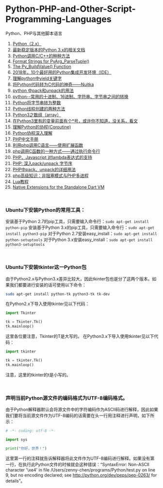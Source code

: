 # Python-PHP-and-Other-Script-Programming-Languages
Python、PHP与其他脚本语言

1. [Python（2.x）](https://docs.python.org/2/)
1. [最新稳定版本的Python 3.x的相关文档](https://docs.python.org/3/)
1. [Python调用C/C++的种种方法](https://blog.csdn.net/fxjtoday/article/details/6059874)
1. [Format Strings for PyArg_ParseTuple()](http://www.wingware.com/psupport/python-manual/1.5/ext/parseTuple.html)
1. [The Py_BuildValue() Function](http://www.wingware.com/psupport/python-manual/1.5/ext/buildValue.html)
1. [2018年，10个最好用的Python集成开发环境（IDE）](https://mp.weixin.qq.com/s/AnqgTBNKmtNng7T-0-eRoQ)
1. [理解python中yield关键字](https://blog.csdn.net/libbyandhelen/article/details/78957369)
1. [将Python代码转为C代码的神奇——Nuitka](http://nuitka.net/doc/user-manual.html)
1. [python 中pack和unpack的用法](https://blog.csdn.net/fengjinghuanian/article/details/83994585)
1. [python--常用的十进制、16进制、字符串、字节串之间的转换](https://www.cnblogs.com/fqfanqi/p/7900758.html)
1. [Python将字节串转为整数](https://blog.csdn.net/wbdxz/article/details/82153550)
1. [Python线程创建的两种方法](https://blog.csdn.net/nicholas_dlut/article/details/80800396)
1. [Python3之数组（array）](https://cloud.tencent.com/developer/article/1406351)
1. [在Python3里有的变量前面有个\*号，或许你不知道，没关系，看文](https://www.toutiao.com/a6728656306883789316)
1. [理解Python的协程(Coroutine)](https://www.jianshu.com/p/84df78d3225a)
1. [Python协程深入理解](https://www.cnblogs.com/zhaof/p/7631851.html)
1. [PHP中文手册](http://tool.oschina.net/apidocs/apidoc?api=php-zh)
1. [利用php调用C语言——使用扩展函数](http://c.biancheng.net/cpp/html/1401.html)
1.  [php调用C函数的一种方式——通过执行命令行](https://www.cnblogs.com/freeweb/p/5645699.html)
1. [PHP、Javascript 对lambda表达式的支持](https://blog.csdn.net/m0_37968109/article/details/77182593)
1. [PHP: 深入pack/unpack 字节序](https://www.cnblogs.com/andydao/p/4200662.html)
1. [PHP中pack、unpack的详细用法](https://segmentfault.com/a/1190000008305573)
1. [php高级知识：非阻塞模式与PHP多进程](https://www.toutiao.com/a6725332273668817419)
1. [Lua教程](http://www.runoob.com/lua/lua-tutorial.html)
1. [Native Extensions for the Standalone Dart VM](https://www.dartlang.org/articles/server/native-extensions)

<br />

### Ubuntu下安装Python的常用工具：

安装基于Python 2.7的pip工具，只需要输入命令行：`sudo apt-get install python-pip`
安装基于Python 3.x的pip工具，只需要输入命令行：`sudo apt-get install python3-pip`
对于Python 2.7安装easy_install：`sudo apt-get install python-setuptools`
对于Python 3.x安装easy_install：`sudo apt-get install python3-setuptools`

<br />

### Ubuntu下安装tkinter这一Python包

由于Python2.x与Python3.x差异比较大，因此tkinter包也是分了这两个版本。如果我们都要进行安装的话可使用以下命令：
```bash
sudo apt-get install python-tk python3-tk tk-dev
```

在Python2.x下导入使用tkinter见以下代码：
```python
import Tkinter

tk = Tkinter.Tk()
tk.mainloop()
```

这里各位要注意，Tkinter的T是大写的。
在Python3.x下导入使用tkinter见以下代码：
```python
import tkinter

tk = tkinter.Tk()
tk.mainloop()
```

注意，这里的tkinter的t是小写的。

<br />

### 声明当前Python源文件的编码格式为UTF-8编码格式。
由于Python解释器默认会将源文件中的字符编码作为ASCII码进行解释，因此如果我们要将当前源文件作为UTF-8编码的话需要在头一行用注释进行声明，如下所示：
```python
# -*- coding: utf-8 -*-

import sys

print("你好，世界！")
```

这里第一行的注释就告诉解释器将此文件作为UTF-8编码进行解释。如果没有第一行，在执行此Python文件的时候就会这种错误：“SyntaxError: Non-ASCII character '\xe4' in file /Users/zenny-chen/programs/Python/test.py on line 9, but no encoding declared; see http://python.org/dev/peps/pep-0263/ for details”。

